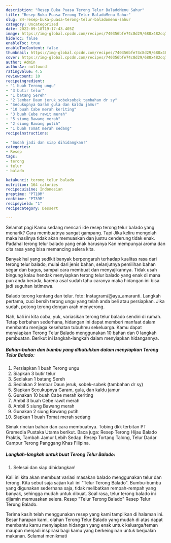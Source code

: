 ```yaml
---
description: "Resep Buka Puasa Terong Telur BaladoMenu Sahur"
title: "Resep Buka Puasa Terong Telur BaladoMenu Sahur"
slug: 84-resep-buka-puasa-terong-telur-baladomenu-sahur
category: Uncategorized
date: 2022-09-18T19:17:43.405Z
image: https://img-global.cpcdn.com/recipes/740356bfe74c8d29/680x482cq70/terong-telur-balado-foto-resep-utama.jpg
hideToc: false
enableToc: true
enableTocContent: false
thumbnail: https://img-global.cpcdn.com/recipes/740356bfe74c8d29/680x482cq70/terong-telur-balado-foto-resep-utama.jpg
cover: https://img-global.cpcdn.com/recipes/740356bfe74c8d29/680x482cq70/terong-telur-balado-foto-resep-utama.jpg
author: Admin
authorAv: notfound
ratingvalue: 4.5
reviewcount: 10
recipeingredient:
- "1 buah Terong ungu"
- "3 butir telur"
- "1 batang Sereh"
- "2 lembar Daun jeruk sobeksobek tambahan dr sy"
- "Secukupnya Garam gula dan kaldu jamur"
- "10 buah Cabe merah keriting"
- "3 buah Cebe rawit merah"
- "5 siung Bawang merah"
- "2 siung Bawang putih"
- "1 buah Tomat merah sedang"
recipeinstructions:

- "Sudah jadi dan siap dihidangkan!"
categories:
- Resep
tags:
- terong
- telur
- balado

katakunci: terong telur balado 
nutrition: 164 calories
recipecuisine: Indonesian
preptime: "PT10M"
cooktime: "PT39M"
recipeyield: "1"
recipecategory: Dessert

---
```



Selamat pagi Kamu sedang mencari ide resep terong telur balado yang menarik? Cara membuatnya sangat gampang. Tapi Jika keliru mengolah maka hasilnya tidak akan memuaskan dan justru cenderung tidak enak. Padahal terong telur balado yang enak harusnya Kan mempunyai aroma dan cita rasa yang bisa memancing selera kita.


Banyak hal yang sedikit banyak berpengaruh terhadap kualitas rasa dari terong telur balado, mulai dari jenis bahan, selanjutnya pemilihan bahan segar dan bagus, sampai cara membuat dan menyajikannya. Tidak usah bingung kalau hendak menyiapkan terong telur balado yang enak di mana pun anda berada, karena asal sudah tahu caranya maka hidangan ini bisa jadi suguhan istimewa.

Balado terong kentang dan telur. foto: Instagram/@ayu_amaranti. Langkah pertama, cuci bersih terong ungu yang telah anda beli atau persiapkan. Jika sudah, potong terong dengan arah menyerong.


Nah, kali ini kita coba, yuk, variasikan terong telur balado sendiri di rumah. Tetap berbahan sederhana, hidangan ini dapat memberi manfaat dalam membantu menjaga kesehatan tubuhmu sekeluarga. Kamu dapat menyiapkan Terong Telur Balado menggunakan 10 bahan dan 0 langkah pembuatan. Berikut ini langkah-langkah dalam menyiapkan hidangannya.

<!--inarticleads1-->

##### Bahan-bahan dan bumbu yang dibutuhkan dalam menyiapkan Terong Telur Balado:

1. Persiapkan 1 buah Terong ungu
1. Siapkan 3 butir telur
1. Sediakan 1 batang Sereh
1. Sediakan 2 lembar Daun jeruk, sobek-sobek (tambahan dr sy)
1. Siapkan Secukupnya Garam, gula, dan kaldu jamur
1. Gunakan 10 buah Cabe merah keriting
1. Ambil 3 buah Cebe rawit merah
1. Ambil 5 siung Bawang merah
1. Gunakan 2 siung Bawang putih
1. Siapkan 1 buah Tomat merah sedang


Simak rincian bahan dan cara membuatnya. Tobing dkk terbitan PT Gramedia Pustaka Utama berikut. Baca juga: Resep Terong Hijau Balado Praktis, Tambah Jamur Lebih Sedap. Resep Tortang Talong, Telur Dadar Campur Terong Panggang Khas Filipina. 

<!--inarticleads2-->

##### Langkah-langkah untuk buat Terong Telur Balado:


1. Selesai dan siap dihidangkan!

Kali ini kita akan membuat variasi masakan balado menggunakan telur dan terong. Kita sebut saja sajian kali ini &#34;Telur Terong Balado&#34;. Bumbu-bumbu yang digunakan sederhana saja, tidak melibatkan rempah-rempah yang banyak, sehingga mudah untuk dibuat. Soal rasa, telur terong balado ini dijamin memuaskan selera. Resep &#34;Telur Terong Balado&#34; Resep Telur Terung Balado. 

Terima kasih telah menggunakan resep yang kami tampilkan di halaman ini. Besar harapan kami, olahan Terong Telur Balado yang mudah di atas dapat membantu kamu menyiapkan hidangan yang enak untuk keluarga/teman maupun menjadi inspirasi bagi kamu yang berkeinginan untuk berjualan makanan. Selamat menikmati
